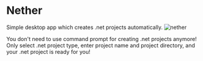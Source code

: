 # Nether
Simple desktop app which creates .net projects automatically.
![nether](https://user-images.githubusercontent.com/78295915/146689639-086bf2b7-3913-4b43-b7df-57bc16bc9b8f.png)

You don't need to use command prompt for creating .net projects anymore!
Only select .net project type, enter project name and project directory, and your .net project is ready for you!

